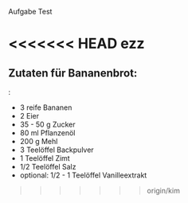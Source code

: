 Aufgabe Test

<<<<<<< HEAD
ezz
=======


## Zutaten für Bananenbrot: 

:

- 3 reife Bananen
- 2 Eier
- 35 - 50 g Zucker
- 80 ml Pflanzenöl
- 200 g Mehl
- 3 Teelöffel Backpulver
- 1 Teelöffel Zimt
- 1/2 Teelöffel Salz
- optional: 1/2 - 1 Teelöffel Vanilleextrakt




>>>>>>> origin/kim
